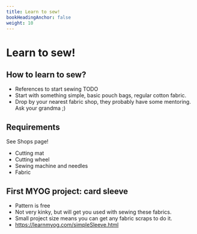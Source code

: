 ```yaml
---
title: Learn to sew!
bookHeadingAnchor: false
weight: 10
---
```


# Learn to sew!

## How to learn to sew?

* References to start sewing TODO
* Start with something simple, basic pouch bags, regular cotton fabric.
* Drop by your nearest fabric shop, they probably have some mentoring. Ask your grandma ;)


## Requirements

See Shops page!

* Cutting mat
* Cutting wheel
* Sewing machine and needles
* Fabric


## First MYOG project: card sleeve

* Pattern is free
* Not very kinky, but will get you used with sewing these fabrics.
* Small project size means you can get any fabric scraps to do it.
* https://learnmyog.com/simpleSleeve.html
